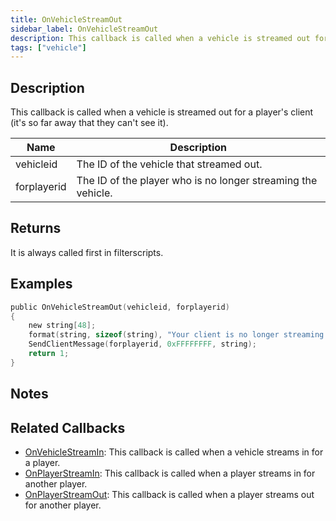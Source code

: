 ```yaml
---
title: OnVehicleStreamOut
sidebar_label: OnVehicleStreamOut
description: This callback is called when a vehicle is streamed out for a player's client (it's so far away that they can't see it).
tags: ["vehicle"]
---
```


## Description

This callback is called when a vehicle is streamed out for a player's client (it's so far away that they can't see it).

| Name        | Description                                                  |
| ----------- | ------------------------------------------------------------ |
| vehicleid   | The ID of the vehicle that streamed out.                     |
| forplayerid | The ID of the player who is no longer streaming the vehicle. |

## Returns

It is always called first in filterscripts.

## Examples

```c
public OnVehicleStreamOut(vehicleid, forplayerid)
{
    new string[48];
    format(string, sizeof(string), "Your client is no longer streaming vehicle %d", vehicleid);
    SendClientMessage(forplayerid, 0xFFFFFFFF, string);
    return 1;
}
```

## Notes

<TipNPCCallbacks />

## Related Callbacks

- [OnVehicleStreamIn](OnVehicleStreamIn): This callback is called when a vehicle streams in for a player.
- [OnPlayerStreamIn](OnPlayerStreamIn): This callback is called when a player streams in for another player.
- [OnPlayerStreamOut](OnPlayerStreamOut): This callback is called when a player streams out for another player.
